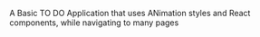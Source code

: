 A Basic TO DO Application that uses ANimation styles and React components, while navigating to many pages
